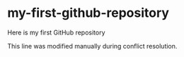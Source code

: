 # my-first-github-repository
Here is my first GitHub repository

This line was modified manually during conflict resolution.